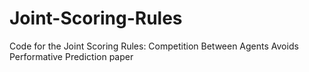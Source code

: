 # Joint-Scoring-Rules
Code for the Joint Scoring Rules: Competition Between Agents Avoids Performative Prediction paper
